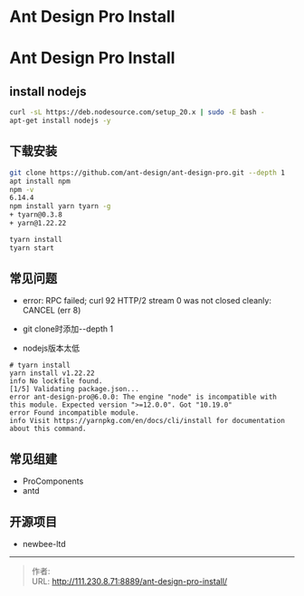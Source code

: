 # Ant Design Pro Install


<!--more-->
# Ant Design Pro Install
## install nodejs
```bash
curl -sL https://deb.nodesource.com/setup_20.x | sudo -E bash -
apt-get install nodejs -y
```
## 下载安装
```bash
git clone https://github.com/ant-design/ant-design-pro.git --depth 1
apt install npm
npm -v
6.14.4
npm install yarn tyarn -g
+ tyarn@0.3.8
+ yarn@1.22.22

tyarn install
tyarn start
```


## 常见问题
- error: RPC failed; curl 92 HTTP/2 stream 0 was not closed cleanly: CANCEL (err 8)
- git clone时添加--depth 1

- nodejs版本太低
```
# tyarn install
yarn install v1.22.22
info No lockfile found.
[1/5] Validating package.json...
error ant-design-pro@6.0.0: The engine "node" is incompatible with this module. Expected version ">=12.0.0". Got "10.19.0"
error Found incompatible module.
info Visit https://yarnpkg.com/en/docs/cli/install for documentation about this command.
```

## 常见组建
- ProComponents
- antd

## 开源项目
- newbee-ltd


---

> 作者:   
> URL: http://111.230.8.71:8889/ant-design-pro-install/  

